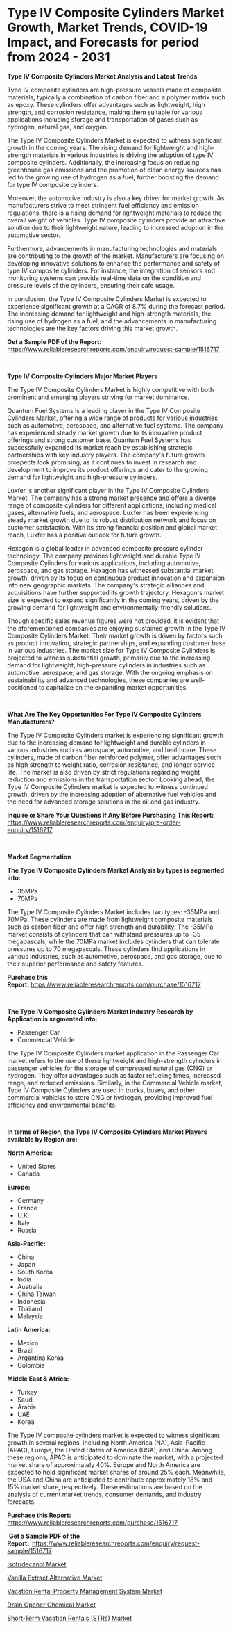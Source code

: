 <p><h1>Type IV Composite Cylinders Market Growth, Market Trends, COVID-19 Impact, and Forecasts for period from 2024 - 2031</h1></p><p><strong>Type IV Composite Cylinders Market Analysis and Latest Trends</strong></p>
<p><p>Type IV composite cylinders are high-pressure vessels made of composite materials, typically a combination of carbon fiber and a polymer matrix such as epoxy. These cylinders offer advantages such as lightweight, high strength, and corrosion resistance, making them suitable for various applications including storage and transportation of gases such as hydrogen, natural gas, and oxygen.</p><p>The Type IV Composite Cylinders Market is expected to witness significant growth in the coming years. The rising demand for lightweight and high-strength materials in various industries is driving the adoption of type IV composite cylinders. Additionally, the increasing focus on reducing greenhouse gas emissions and the promotion of clean energy sources has led to the growing use of hydrogen as a fuel, further boosting the demand for type IV composite cylinders.</p><p>Moreover, the automotive industry is also a key driver for market growth. As manufacturers strive to meet stringent fuel efficiency and emission regulations, there is a rising demand for lightweight materials to reduce the overall weight of vehicles. Type IV composite cylinders provide an attractive solution due to their lightweight nature, leading to increased adoption in the automotive sector.</p><p>Furthermore, advancements in manufacturing technologies and materials are contributing to the growth of the market. Manufacturers are focusing on developing innovative solutions to enhance the performance and safety of type IV composite cylinders. For instance, the integration of sensors and monitoring systems can provide real-time data on the condition and pressure levels of the cylinders, ensuring their safe usage.</p><p>In conclusion, the Type IV Composite Cylinders Market is expected to experience significant growth at a CAGR of 8.7% during the forecast period. The increasing demand for lightweight and high-strength materials, the rising use of hydrogen as a fuel, and the advancements in manufacturing technologies are the key factors driving this market growth.</p></p>
<p><strong>Get a Sample PDF of the Report:&nbsp;</strong> <a href="https://www.reliableresearchreports.com/enquiry/request-sample/1516717">https://www.reliableresearchreports.com/enquiry/request-sample/1516717</a></p>
<p>&nbsp;</p>
<p><strong>Type IV Composite Cylinders Major Market Players</strong></p>
<p><p>The Type IV Composite Cylinders Market is highly competitive with both prominent and emerging players striving for market dominance. </p><p>Quantum Fuel Systems is a leading player in the Type IV Composite Cylinders Market, offering a wide range of products for various industries such as automotive, aerospace, and alternative fuel systems. The company has experienced steady market growth due to its innovative product offerings and strong customer base. Quantum Fuel Systems has successfully expanded its market reach by establishing strategic partnerships with key industry players. The company's future growth prospects look promising, as it continues to invest in research and development to improve its product offerings and cater to the growing demand for lightweight and high-pressure cylinders. </p><p>Luxfer is another significant player in the Type IV Composite Cylinders Market. The company has a strong market presence and offers a diverse range of composite cylinders for different applications, including medical gases, alternative fuels, and aerospace. Luxfer has been experiencing steady market growth due to its robust distribution network and focus on customer satisfaction. With its strong financial position and global market reach, Luxfer has a positive outlook for future growth. </p><p>Hexagon is a global leader in advanced composite pressure cylinder technology. The company provides lightweight and durable Type IV Composite Cylinders for various applications, including automotive, aerospace, and gas storage. Hexagon has witnessed substantial market growth, driven by its focus on continuous product innovation and expansion into new geographic markets. The company's strategic alliances and acquisitions have further supported its growth trajectory. Hexagon's market size is expected to expand significantly in the coming years, driven by the growing demand for lightweight and environmentally-friendly solutions. </p><p>Though specific sales revenue figures were not provided, it is evident that the aforementioned companies are enjoying sustained growth in the Type IV Composite Cylinders Market. Their market growth is driven by factors such as product innovation, strategic partnerships, and expanding customer base in various industries. The market size for Type IV Composite Cylinders is projected to witness substantial growth, primarily due to the increasing demand for lightweight, high-pressure cylinders in industries such as automotive, aerospace, and gas storage. With the ongoing emphasis on sustainability and advanced technologies, these companies are well-positioned to capitalize on the expanding market opportunities.</p></p>
<p>&nbsp;</p>
<p><strong>What Are The Key Opportunities For Type IV Composite Cylinders Manufacturers?</strong></p>
<p><p>The Type IV Composite Cylinders market is experiencing significant growth due to the increasing demand for lightweight and durable cylinders in various industries such as aerospace, automotive, and healthcare. These cylinders, made of carbon fiber reinforced polymer, offer advantages such as high strength to weight ratio, corrosion resistance, and longer service life. The market is also driven by strict regulations regarding weight reduction and emissions in the transportation sector. Looking ahead, the Type IV Composite Cylinders market is expected to witness continued growth, driven by the increasing adoption of alternative fuel vehicles and the need for advanced storage solutions in the oil and gas industry.</p></p>
<p><strong>Inquire or Share Your Questions If Any Before Purchasing This Report:</strong> <a href="https://www.reliableresearchreports.com/enquiry/pre-order-enquiry/1516717">https://www.reliableresearchreports.com/enquiry/pre-order-enquiry/1516717</a></p>
<p>&nbsp;</p>
<p><strong>Market Segmentation</strong></p>
<p><strong>The Type IV Composite Cylinders Market Analysis by types is segmented into:</strong></p>
<p><ul><li>35MPa</li><li>70MPa</li></ul></p>
<p><p>The Type IV Composite Cylinders Market includes two types: -35MPa and 70MPa. These cylinders are made from lightweight composite materials such as carbon fiber and offer high strength and durability. The -35MPa market consists of cylinders that can withstand pressures up to -35 megapascals, while the 70MPa market includes cylinders that can tolerate pressures up to 70 megapascals. These cylinders find applications in various industries, such as automotive, aerospace, and gas storage, due to their superior performance and safety features.</p></p>
<p><strong>Purchase this Report:&nbsp;</strong><a href="https://www.reliableresearchreports.com/purchase/1516717">https://www.reliableresearchreports.com/purchase/1516717</a></p>
<p>&nbsp;</p>
<p><strong>The Type IV Composite Cylinders Market Industry Research by Application is segmented into:</strong></p>
<p><ul><li>Passenger Car</li><li>Commercial Vehicle</li></ul></p>
<p><p>The Type IV Composite Cylinders market application in the Passenger Car market refers to the use of these lightweight and high-strength cylinders in passenger vehicles for the storage of compressed natural gas (CNG) or hydrogen. They offer advantages such as faster refueling times, increased range, and reduced emissions. Similarly, in the Commercial Vehicle market, Type IV Composite Cylinders are used in trucks, buses, and other commercial vehicles to store CNG or hydrogen, providing improved fuel efficiency and environmental benefits.</p></p>
<p>&nbsp;</p>
<p><strong>In terms of Region, the Type IV Composite Cylinders Market Players available by Region are:</strong></p>
<p>
    <p> <strong> North America: </strong>
        <ul>
            <li>United States</li>
            <li>Canada</li>
        </ul>
        </p> 
    <p> <strong> Europe: </strong>
        <ul>
            <li>Germany</li>
            <li>France</li>
            <li>U.K.</li>
            <li>Italy</li>
            <li>Russia</li>
        </ul>
        </p> 
    <p> <strong> Asia-Pacific: </strong>
        <ul>
            <li>China</li>
            <li>Japan</li>
            <li>South Korea</li>
            <li>India</li>
            <li>Australia</li>
            <li>China Taiwan</li>
            <li>Indonesia</li>
            <li>Thailand</li>
            <li>Malaysia</li>
        </ul>
        </p> 
    <p> <strong> Latin America: </strong>
        <ul>
            <li>Mexico</li>
            <li>Brazil</li>
            <li>Argentina Korea</li>
            <li>Colombia</li>
        </ul>
        </p> 
    <p> <strong> Middle East & Africa: </strong>
        <ul>
            <li>Turkey</li>
            <li>Saudi</li>
            <li>Arabia</li>
            <li>UAE</li>
            <li>Korea</li>
        </ul>
    </p>
    </p>
<p><p>The Type IV composite cylinders market is expected to witness significant growth in several regions, including North America (NA), Asia-Pacific (APAC), Europe, the United States of America (USA), and China. Among these regions, APAC is anticipated to dominate the market, with a projected market share of approximately 40%. Europe and North America are expected to hold significant market shares of around 25% each. Meanwhile, the USA and China are anticipated to contribute approximately 18% and 15% market share, respectively. These estimations are based on the analysis of current market trends, consumer demands, and industry forecasts.</p></p>
<p><strong>Purchase this Report: </strong><a href="https://www.reliableresearchreports.com/purchase/1516717">https://www.reliableresearchreports.com/purchase/1516717</a></p>
<p>&nbsp;<strong>Get a Sample PDF of the Report:&nbsp;&nbsp;</strong><a href="https://www.reliableresearchreports.com/enquiry/request-sample/1516717">https://www.reliableresearchreports.com/enquiry/request-sample/1516717</a></p>
<p><strong></strong></p>
<p><p><a href="https://medium.com/@luciushaley2023/isotridecanol-market-size-cagr-trends-2024-2030-80bdc9f7fd80">Isotridecanol Market</a></p><p><a href="https://medium.com/@luciushaley2023/vanilla-extract-alternative-market-size-cagr-trends-2024-2030-74b4553f101f">Vanilla Extract Alternative Market</a></p><p><a href="https://github.com/tamvrosiya/Market-Research-Report-List-2/blob/main/vacation-rental-property-management-system-market.md">Vacation Rental Property Management System Market</a></p><p><a href="https://medium.com/@luciushaley2023/decoding-drain-opener-chemical-market-metrics-market-share-trends-and-growth-patterns-8e26508d9f3b">Drain Opener Chemical Market</a></p><p><a href="https://github.com/joannesouthgate/Market-Research-Report-List-1/blob/main/short-term-vacation-rentals-strs-market.md">Short-Term Vacation Rentals (STRs) Market</a></p></p>